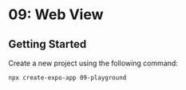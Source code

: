 # 09: Web View

## Getting Started

Create a new project using the following command:

```bash
npx create-expo-app 09-playground
```